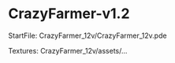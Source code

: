 # CrazyFarmer-v1.2

StartFile: CrazyFarmer_12v/CrazyFarmer_12v.pde

Textures: CrazyFarmer_12v/assets/...
